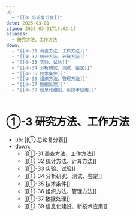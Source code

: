 ```yaml
---
up:
  - "[[① 总论复分表]]"
date: 2025-03-01
ctime: 2025-03-01T13:03:17
aliases:
  - 研究方法、工作方法
down:
  - "[[①-31 调查方法、工作方法]]"
  - "[[①-32 统计方法、计算方法]]"
  - "[[①-33 实验、试验]]"
  - "[[①-34 分析研究、测试、鉴定]]"
  - "[[①-35 技术条件]]"
  - "[[①-36 组织方法、管理方法]]"
  - "[[①-37 数据处理]]"
  - "[[①-39 信息化建设、新技术应用]]"
---
```


# ①-3 研究方法、工作方法

- up: [[① 总论复分表]]
- down:	
	- [[①-31 调查方法、工作方法]]
	- [[①-32 统计方法、计算方法]]
	- [[①-33 实验、试验]]
	- [[①-34 分析研究、测试、鉴定]]
	- [[①-35 技术条件]]
	- [[①-36 组织方法、管理方法]]
	- [[①-37 数据处理]]
	- [[①-39 信息化建设、新技术应用]]
	
